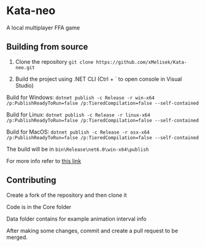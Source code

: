 # Kata-neo

A local multiplayer FFA game

## Building from source

1. Clone the repository `git clone https://github.com/xMelisek/Kata-neo.git`

2. Build the project using .NET CLI (Ctrl + ` to open console in Visual Studio)

Build for Windows: `dotnet publish -c Release -r win-x64 /p:PublishReadyToRun=false /p:TieredCompilation=false --self-contained`

Build for Linux: `dotnet publish -c Release -r linux-x64 /p:PublishReadyToRun=false /p:TieredCompilation=false --self-contained`

Build for MacOS: `dotnet publish -c Release -r osx-x64 /p:PublishReadyToRun=false /p:TieredCompilation=false --self-contained`

The build will be in `bin\Release\net6.0\win-x64\publish`

For more info refer to [this link](https://docs.monogame.net/articles/packaging_games.html)

## Contributing

Create a fork of the repository and then clone it

Code is in the Core folder

Data folder contains for example animation interval info

After making some changes, commit and create a pull request to be merged.
